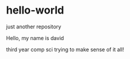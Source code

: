 # hello-world
just another repository

Hello, my name is david

third year comp sci trying to make sense of it all!
